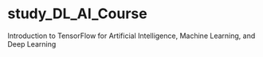 # study_DL_AI_Course
Introduction to TensorFlow for Artificial Intelligence, Machine Learning, and Deep Learning

